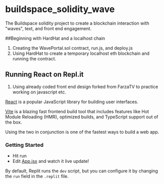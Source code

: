 # buildspace_solidity_wave

The Buildspace solidity project to create a blockchain interaction with "waves", text, and front end engagement. 

##Beginning with HardHat and a localhost chain
1. Creating the WavePortal.sol contract, run.js, and deploy.js
2. Using HardHat to create a temporary localhost eth blockchain and running the contract. 

## Running React on Repl.it
1. Using already coded front end design forked from FarzaTV to practice working on javascript etc.


[React](https://reactjs.org/) is a popular JavaScript library for building user interfaces.

[Vite](https://vitejs.dev/) is a blazing fast frontend build tool that includes features like Hot Module Reloading (HMR), optimized builds, and TypeScript support out of the box.

Using the two in conjunction is one of the fastest ways to build a web app.

### Getting Started
- Hit run
- Edit [App.jsx](#src/App.jsx) and watch it live update!

By default, Replit runs the `dev` script, but you can configure it by changing the `run` field in the `.replit` file.
